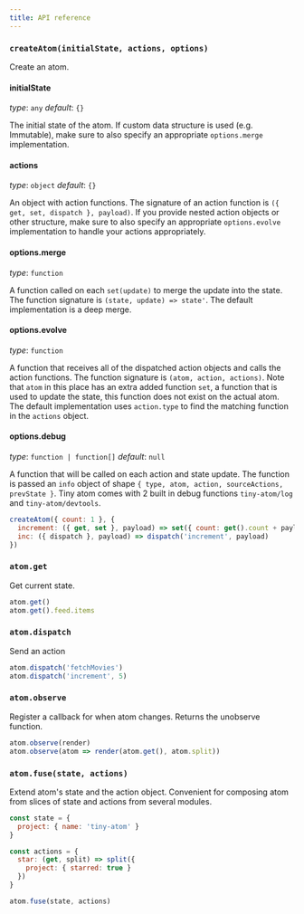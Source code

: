 ```yaml
---
title: API reference
---
```


### `createAtom(initialState, actions, options)`

Create an atom.

#### initialState
*type*: `any`
*default*: `{}`

The initial state of the atom. If custom data structure is used (e.g. Immutable), make sure to also specify an appropriate `options.merge` implementation.

#### actions
*type*: `object`
*default*: `{}`

An object with action functions. The signature of an action function is `({ get, set, dispatch }, payload)`. If you provide nested action objects or other structure, make sure to also specify an appropriate `options.evolve` implementation to handle your actions appropriately.

#### options.merge
*type*: `function`

A function called on each `set(update)` to merge the update into the state. The function signature is `(state, update) => state'`. The default implementation is a deep merge.

#### options.evolve
*type*: `function`

A function that receives all of the dispatched action objects and calls the action functions. The function signature is `(atom, action, actions)`. Note that `atom` in this place has an extra added function `set`, a function that is used to update the state, this function does not exist on the actual atom. The default implementation uses `action.type` to find the matching function in the `actions` object.

#### options.debug
*type*: `function | function[]`
*default*: `null`

A function that will be called on each action and state update. The function is passed an `info` object of shape `{ type, atom, action, sourceActions, prevState }`. Tiny atom comes with 2 built in debug functions `tiny-atom/log` and `tiny-atom/devtools`.

```js
createAtom({ count: 1 }, {
  increment: ({ get, set }, payload) => set({ count: get().count + payload }),
  inc: ({ dispatch }, payload) => dispatch('increment', payload)
})
```

### `atom.get`

Get current state.

```js
atom.get()
atom.get().feed.items
```

### `atom.dispatch`

Send an action

```js
atom.dispatch('fetchMovies')
atom.dispatch('increment', 5)
```

### `atom.observe`

Register a callback for when atom changes. Returns the unobserve function.

```js
atom.observe(render)
atom.observe(atom => render(atom.get(), atom.split))
```

### `atom.fuse(state, actions)`

Extend atom's state and the action object. Convenient for composing atom from slices of state and actions from several modules.

```js
const state = {
  project: { name: 'tiny-atom' }
}

const actions = {
  star: (get, split) => split({
    project: { starred: true }
  })
}

atom.fuse(state, actions)
```
